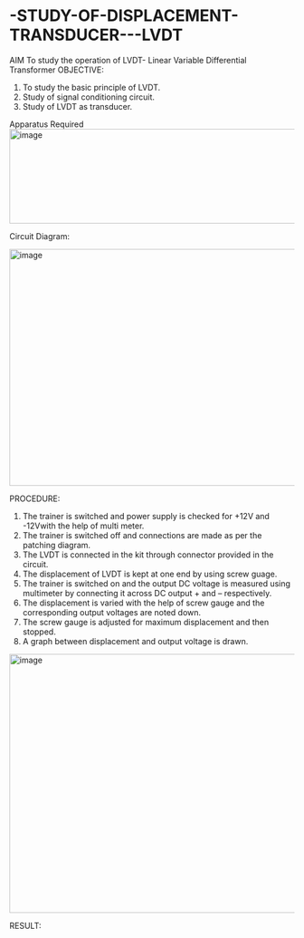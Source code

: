 # -STUDY-OF-DISPLACEMENT-TRANSDUCER---LVDT

AIM
To study the operation of LVDT- Linear Variable Differential Transformer
OBJECTIVE:
1. To study the basic principle of LVDT.
2. Study of signal conditioning circuit.
3. Study of LVDT as transducer.

Apparatus Required
<img width="620" height="167" alt="image" src="https://github.com/user-attachments/assets/6fb40928-c719-4422-8968-c8c13cffcb7f" />

Circuit Diagram:

<img width="584" height="418" alt="image" src="https://github.com/user-attachments/assets/2b7e3166-0b3e-49d0-84cf-8a8d64cb3c7a" />

PROCEDURE:
1. The trainer is switched and power supply is checked for +12V and -12Vwith the help
of multi meter.
2. The trainer is switched off and connections are made as per the patching diagram.
3. The LVDT is connected in the kit through connector provided in the circuit.
4. The displacement of LVDT is kept at one end by using screw guage.
5. The trainer is switched on and the output DC voltage is measured using multimeter by
connecting it across DC output + and – respectively.
6. The displacement is varied with the help of screw gauge and the corresponding output
voltages are noted down.
7. The screw gauge is adjusted for maximum displacement and then stopped.
8. A graph between displacement and output voltage is drawn.


<img width="575" height="457" alt="image" src="https://github.com/user-attachments/assets/99a3dafe-99f5-4b37-ba07-2c82b84cb5bd" />

RESULT:


